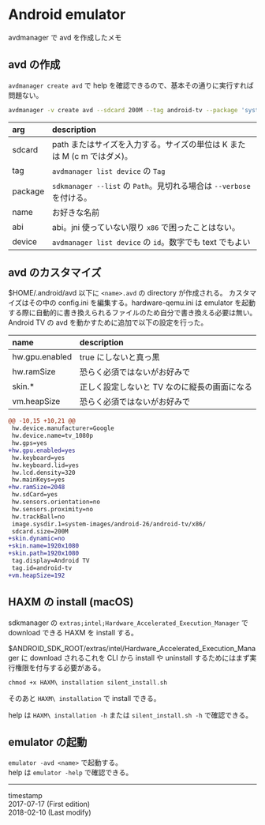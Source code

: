 Android emulator
================

avdmanager で avd を作成したメモ

avd の作成
----------

`avdmanager create avd` で help を確認できるので、基本その通りに実行すれば問題ない。

```sh
avdmanager -v create avd --sdcard 200M --tag android-tv --package 'system-images;android-26;android-tv;x86' --name 26tv-x86 --abi x86 --device tv_1080p
```

|   arg   |                               description                                |
|:------- |:------------------------------------------------------------------------ |
| sdcard  | path またはサイズを入力する。サイズの単位は K または M (c m ではダメ)。  |
| tag     | `avdmanager list device` の `Tag`                                        |
| package | `sdkmanager --list` の `Path`。見切れる場合は `--verbose` を付ける。     |
| name    | お好きな名前                                                             |
| abi     | abi。jni 使っていない限り `x86` で困ったことはない。                     |
| device  | `avdmanager list device` の `id`。数字でも text でもよい                 |

avd のカスタマイズ
------------------

$HOME/.android/avd 以下に `<name>.avd` の directory が作成される。
カスタマイズはその中の config.ini を編集する。hardware-qemu.ini は emulator を起動する際に自動的に書き換えられるファイルのため自分で書き換える必要は無い。
Android TV の avd を動かすために追加で以下の設定を行った。

|      name      |                 description                  |
|:-------------- |:-------------------------------------------- |
| hw.gpu.enabled | true にしないと真っ黒                        |
| hw.ramSize     | 恐らく必須ではないがお好みで                 |
| skin.*         | 正しく設定しないと TV なのに縦長の画面になる |
| vm.heapSize    | 恐らく必須ではないがお好みで                 | 

```diff
@@ -10,15 +10,21 @@
 hw.device.manufacturer=Google
 hw.device.name=tv_1080p
 hw.gps=yes
+hw.gpu.enabled=yes
 hw.keyboard=yes
 hw.keyboard.lid=yes
 hw.lcd.density=320
 hw.mainKeys=yes
+hw.ramSize=2048
 hw.sdCard=yes
 hw.sensors.orientation=no
 hw.sensors.proximity=no
 hw.trackBall=no
 image.sysdir.1=system-images/android-26/android-tv/x86/
 sdcard.size=200M
+skin.dynamic=no
+skin.name=1920x1080
+skin.path=1920x1080
 tag.display=Android TV
 tag.id=android-tv
+vm.heapSize=192
```

HAXM の install (macOS)
-----------------------

sdkmanager の `extras;intel;Hardware_Accelerated_Execution_Manager` で download できる HAXM を install する。

$ANDROID_SDK_ROOT/extras/intel/Hardware_Accelerated_Execution_Manager に download されるこれを CLI から install や uninstall するためにはまず実行権限を付与する必要がある。

`chmod +x HAXM\ installation silent_install.sh`

そのあと `HAXM\ installation` で install できる。

help は `HAXM\ installation -h` または `silent_install.sh -h` で確認できる。

emulator の起動
---------------

`emulator -avd <name>` で起動する。  
help は `emulator -help` で確認できる。

- - -

timestamp  
2017-07-17 (First edition)  
2018-02-10 (Last modify)
